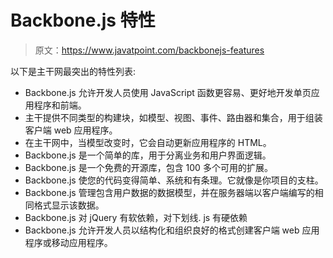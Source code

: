 # Backbone.js 特性

> 原文：<https://www.javatpoint.com/backbonejs-features>

以下是主干网最突出的特性列表:

*   Backbone.js 允许开发人员使用 JavaScript 函数更容易、更好地开发单页应用程序和前端。
*   主干提供不同类型的构建块，如模型、视图、事件、路由器和集合，用于组装客户端 web 应用程序。
*   在主干网中，当模型改变时，它会自动更新应用程序的 HTML。
*   Backbone.js 是一个简单的库，用于分离业务和用户界面逻辑。
*   Backbone.js 是一个免费的开源库，包含 100 多个可用的扩展。
*   Backbone.js 使您的代码变得简单、系统和有条理。它就像是你项目的支柱。
*   Backbone.js 管理包含用户数据的数据模型，并在服务器端以客户端编写的相同格式显示该数据。
*   Backbone.js 对 jQuery 有软依赖，对下划线. js 有硬依赖
*   Backbone.js 允许开发人员以结构化和组织良好的格式创建客户端 web 应用程序或移动应用程序。